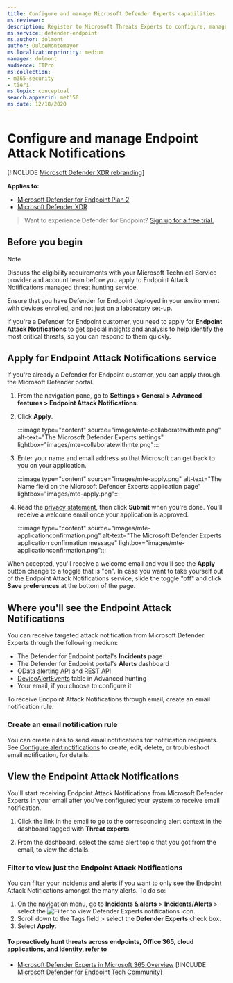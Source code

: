 ```yaml
---
title: Configure and manage Microsoft Defender Experts capabilities
ms.reviewer:
description: Register to Microsoft Threats Experts to configure, manage, and use it in your daily security operations and security administration work.
ms.service: defender-endpoint
ms.author: dolmont
author: DulceMontemayor
ms.localizationpriority: medium
manager: dolmont
audience: ITPro
ms.collection: 
- m365-security
- tier1
ms.topic: conceptual
search.appverid: met150
ms.date: 12/18/2020
---
```


# Configure and manage Endpoint Attack Notifications

[!INCLUDE [Microsoft Defender XDR rebranding](../includes/microsoft-defender.md)]

**Applies to:**

- [Microsoft Defender for Endpoint Plan 2](https://go.microsoft.com/fwlink/p/?linkid=2154037)
- [Microsoft Defender XDR](https://go.microsoft.com/fwlink/?linkid=2118804)

> Want to experience Defender for Endpoint? [Sign up for a free trial.](https://signup.microsoft.com/create-account/signup?products=7f379fee-c4f9-4278-b0a1-e4c8c2fcdf7e&ru=https://aka.ms/MDEp2OpenTrial?ocid=docs-wdatp-assignaccess-abovefoldlink)

## Before you begin

> [!NOTE]
> Discuss the eligibility requirements with your Microsoft Technical Service provider and account team before you apply to Endpoint Attack Notifications managed threat hunting service.

Ensure that you have Defender for Endpoint deployed in your environment with devices enrolled, and not just on a laboratory set-up.

If you're a Defender for Endpoint customer, you need to apply for **Endpoint Attack Notifications** to get special insights and analysis to help identify the most critical threats, so you can respond to them quickly. 

## Apply for Endpoint Attack Notifications service

If you're already a Defender for Endpoint customer, you can apply through the Microsoft Defender portal.

1. From the navigation pane, go to **Settings > General > Advanced features > Endpoint Attack Notifications**.

2. Click **Apply**.

   :::image type="content" source="images/mte-collaboratewithmte.png" alt-text="The Microsoft Defender Experts settings" lightbox="images/mte-collaboratewithmte.png":::

3. Enter your name and email address so that Microsoft can get back to you on your application.

   :::image type="content" source="images/mte-apply.png" alt-text="The Name field on the Microsoft Defender Experts application page" lightbox="images/mte-apply.png":::

4. Read the [privacy statement](https://privacy.microsoft.com/privacystatement), then click **Submit** when you're done. You'll receive a welcome email once your application is approved.

   :::image type="content" source="images/mte-applicationconfirmation.png" alt-text="The Microsoft Defender Experts application confirmation message" lightbox="images/mte-applicationconfirmation.png":::

When accepted, you'll receive a welcome email and you'll see the **Apply** button change to a toggle that is "on". In case you want to take yourself out of the Endpoint Attack Notifications service, slide the toggle "off" and click **Save preferences** at the bottom of the page.

## Where you'll see the Endpoint Attack Notifications 

You can receive targeted attack notification from Microsoft Defender Experts through the following medium:

- The Defender for Endpoint portal's **Incidents** page
- The Defender for Endpoint portal's **Alerts** dashboard
- OData alerting [API](/windows/security/threat-protection/microsoft-defender-atp/get-alerts) and [REST API](/windows/security/threat-protection/microsoft-defender-atp/pull-alerts-using-rest-api)
- [DeviceAlertEvents](/windows/security/threat-protection/microsoft-defender-atp/advanced-hunting-devicealertevents-table) table in Advanced hunting
- Your email, if you choose to configure it

To receive Endpoint Attack Notifications through email, create an email notification rule.

### Create an email notification rule

You can create rules to send email notifications for notification recipients. See  [Configure alert notifications](configure-email-notifications.md) to create, edit, delete, or troubleshoot email notification, for details.

## View the Endpoint Attack Notifications

You'll start receiving Endpoint Attack Notifications from Microsoft Defender Experts in your email after you've configured your system to receive email notification.

1. Click the link in the email to go to the corresponding alert context in the dashboard tagged with **Threat experts**.

2. From the dashboard, select the same alert topic that you got from the email, to view the details.

### Filter to view just the Endpoint Attack Notifications

You can filter your incidents and alerts if you want to only see the Endpoint Attack Notifications amongst the many alerts. To do so:

1. On the navigation menu, go to **Incidents & alerts** > **Incidents**/**Alerts** > select the ![Filter to view Defender Experts notifications](../../media/mte/defenderexperts/filter.png) icon.
2. Scroll down to the Tags field > select the **Defender Experts** check box.
3. Select **Apply**.

#### To proactively hunt threats across endpoints, Office 365, cloud applications, and identity, refer to

- [Microsoft Defender Experts in Microsoft 365 Overview](../defender/defender-experts-for-hunting.md)
[!INCLUDE [Microsoft Defender for Endpoint Tech Community](../includes/defender-mde-techcommunity.md)]

